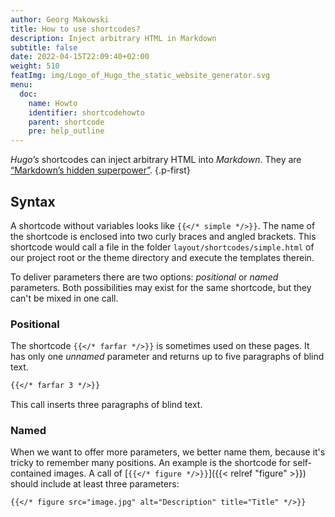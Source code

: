 ```yaml
---
author: Georg Makowski
title: How to use shortcodes?
description: Inject arbitrary HTML in Markdown
subtitle: false
date: 2022-04-15T22:09:40+02:00 
weight: 510
featImg: img/Logo_of_Hugo_the_static_website_generator.svg
menu:
  doc:
    name: Howto
    identifier: shortcodehowto
    parent: shortcode 
    pre: help_outline
---
```


_Hugo’s_ shortcodes can inject arbitrary HTML into _Markdown_. They are [“Markdown’s hidden superpower”](https://gohugo.io).
{.p-first} <!--more-->

## Syntax

A shortcode without variables looks like `{{</* simple */>}}`. The name of the shortcode is enclosed into two curly braces and angled brackets. This shortcode would call a file in the folder `layout/shortcodes/simple.html` of our project root or the theme directory and execute the templates therein.

To deliver parameters there are two options: _positional_ or _named_ parameters. Both possibilities may exist for the same shortcode, but they can't be mixed in one call.

### Positional

The shortcode  `{{</* farfar */>}}` is sometimes used on these pages. It has only one _unnamed_ parameter and returns up to five paragraphs of blind text.

```md {.left}
{{</* farfar 3 */>}}  
```

This call inserts three paragraphs of blind text.

### Named

When we want to offer more parameters, we better name them, because it's tricky to remember many positions. An example is the shortcode for self-contained images. A call of [`{{</* figure */>}}`]({{< relref "figure" >}}) should include at least three parameters:

```md
{{</* figure src="image.jpg" alt="Description" title="Title" */>}} 
```
